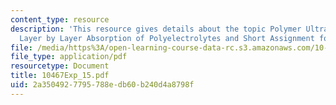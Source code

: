 ```yaml
---
content_type: resource
description: 'This resource gives details about the topic Polymer Ultrathin Films:
  Layer by Layer Absorption of Polyelectrolytes and Short Assignment for part 1.'
file: /media/https%3A/open-learning-course-data-rc.s3.amazonaws.com/10-467-polymer-science-laboratory-fall-2005/2a3504927795788edb60b240d4a8798f_10467Exp_15.pdf
file_type: application/pdf
resourcetype: Document
title: 10467Exp_15.pdf
uid: 2a350492-7795-788e-db60-b240d4a8798f
---
```


